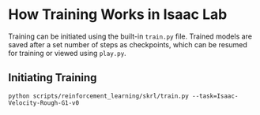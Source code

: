 #  How Training Works in Isaac Lab

Training can be initiated using the built-in `train.py` file. Trained models are saved after a set number of steps as checkpoints, which can be resumed for training or viewed using `play.py`.

## Initiating Training

```
python scripts/reinforcement_learning/skrl/train.py --task=Isaac-Velocity-Rough-G1-v0
```
